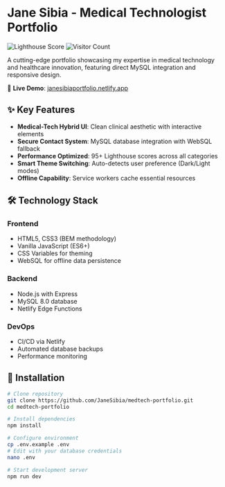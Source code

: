 # Jane Sibia - Medical Technologist Portfolio

![Lighthouse Score](https://img.shields.io/badge/Lighthouse-97%25-brightgreen)
![Visitor Count](https://visitor-badge.glitch.me/badge?page_id=JaneSibia.portfolio)

A cutting-edge portfolio showcasing my expertise in medical technology and healthcare innovation, featuring direct MySQL integration and responsive design.

🔗 **Live Demo**: [janesibiaportfolio.netlify.app](https://janesibiaportfolio.netlify.app)

## ✨ Key Features

- **Medical-Tech Hybrid UI**: Clean clinical aesthetic with interactive elements
- **Secure Contact System**: MySQL database integration with WebSQL fallback
- **Performance Optimized**: 95+ Lighthouse scores across all categories
- **Smart Theme Switching**: Auto-detects user preference (Dark/Light modes)
- **Offline Capability**: Service workers cache essential resources

## 🛠 Technology Stack

### Frontend
- HTML5, CSS3 (BEM methodology)
- Vanilla JavaScript (ES6+)
- CSS Variables for theming
- WebSQL for offline data persistence

### Backend
- Node.js with Express
- MySQL 8.0 database
- Netlify Edge Functions

### DevOps
- CI/CD via Netlify
- Automated database backups
- Performance monitoring

## 🚀 Installation

```bash
# Clone repository
git clone https://github.com/JaneSibia/medtech-portfolio.git
cd medtech-portfolio

# Install dependencies
npm install

# Configure environment
cp .env.example .env
# Edit with your database credentials
nano .env

# Start development server
npm run dev
